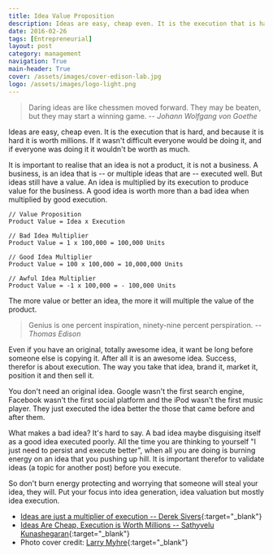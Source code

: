 ```yaml
---
title: Idea Value Proposition
description: Ideas are easy, cheap even. It is the execution that is hard, and because it is hard it is worth millions.
date: 2016-02-26
tags: [Entrepreneurial]
layout: post
category: management
navigation: True
main-header: True
cover: /assets/images/cover-edison-lab.jpg
logo: /assets/images/logo-light.png
---
```


> Daring ideas are like chessmen moved forward. They may be beaten, but they may start a winning game.
> <cite> -- Johann Wolfgang von Goethe </cite>

Ideas are easy, cheap even. It is the execution that is hard, and because it is hard it is worth millions. If it wasn't difficult everyone would be doing it, and if everyone was doing it it wouldn't be worth as much.

It is important to realise that an idea is not a product, it is not a business. A business, is an idea that is -- or multiple ideas that are -- executed well.  But ideas still have a value. An idea is multiplied by its execution to produce value for the business.  A good idea is worth more than a bad idea when multiplied by good execution.

~~~~~~~~
// Value Proposition
Product Value = Idea x Execution

// Bad Idea Multiplier
Product Value = 1 x 100,000 = 100,000 Units

// Good Idea Multiplier
Product Value = 100 x 100,000 = 10,000,000 Units

// Awful Idea Multiplier
Product Value = -1 x 100,000 = - 100,000 Units
~~~~~~~~

The more value or better an idea, the more it will multiple the value of the product.

> Genius is one percent inspiration, ninety-nine percent perspiration.
> <cite> -- Thomas Edison </cite>

Even if you have an original, totally awesome idea, it want be long before someone else is copying it. After all it is an awesome idea. Success, therefor is about execution. The way you take that idea, brand it, market it, position it and then sell it.

You don't need an original idea. Google wasn't the first search engine, Facebook wasn't the first social platform and the iPod wasn't the first music player. They just executed the idea better the those that came before and after them.

What makes a bad idea? It's hard to say. A bad idea maybe disguising itself as a good idea executed poorly. All the time you are thinking to yourself "I just need to persist and execute better", when all you are doing is burning energy on an idea that you pushing up hill. It is important therefor to validate ideas (a topic for another post) before you execute.

So don't burn energy protecting and worrying that someone will steal your idea, they will. Put your focus into idea generation, idea valuation but mostly idea execution.

* [Ideas are just a multiplier of execution -- Derek Sivers](https://sivers.org/multiply){:target="_blank"}
* [Ideas Are Cheap, Execution is Worth Millions -- Sathyvelu Kunashegaran](https://medium.com/the-1-blog-series/ideas-are-cheap-execution-is-worth-millions-e203efbcaa49#.u9b3zzspk){:target="_blank"}
* Photo cover credit: [Larry Myhre](https://www.flickr.com/photos/larrymyhre/23648279433/){:target="_blank"}
